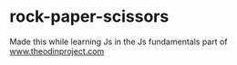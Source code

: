 # rock-paper-scissors
Made this while learning Js in the Js fundamentals part of www.theodinproject.com
